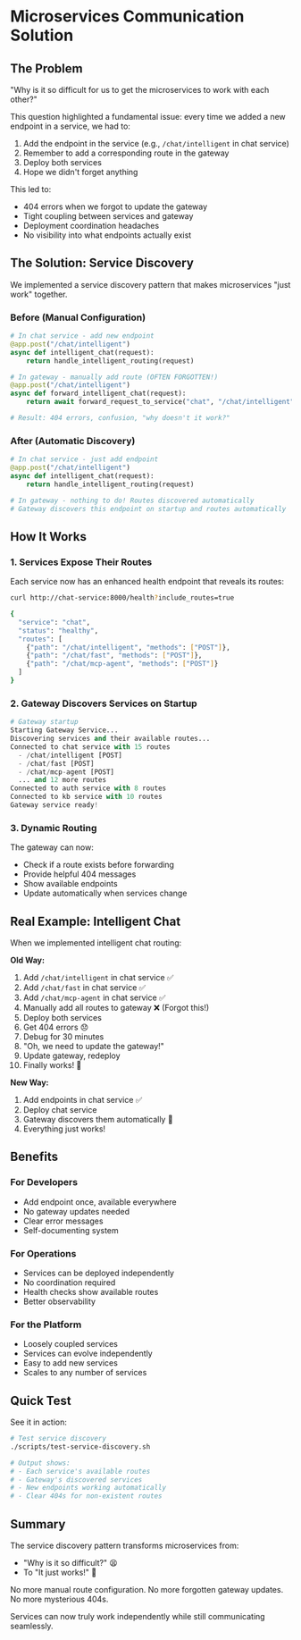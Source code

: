 # Microservices Communication Solution

## The Problem

"Why is it so difficult for us to get the microservices to work with each other?"

This question highlighted a fundamental issue: every time we added a new endpoint in a service, we had to:

1. Add the endpoint in the service (e.g., `/chat/intelligent` in chat service)
2. Remember to add a corresponding route in the gateway
3. Deploy both services
4. Hope we didn't forget anything

This led to:
- 404 errors when we forgot to update the gateway
- Tight coupling between services and gateway
- Deployment coordination headaches
- No visibility into what endpoints actually exist

## The Solution: Service Discovery

We implemented a service discovery pattern that makes microservices "just work" together.

### Before (Manual Configuration)

```python
# In chat service - add new endpoint
@app.post("/chat/intelligent")
async def intelligent_chat(request):
    return handle_intelligent_routing(request)

# In gateway - manually add route (OFTEN FORGOTTEN!)
@app.post("/chat/intelligent")
async def forward_intelligent_chat(request):
    return await forward_request_to_service("chat", "/chat/intelligent", ...)

# Result: 404 errors, confusion, "why doesn't it work?"
```

### After (Automatic Discovery)

```python
# In chat service - just add endpoint
@app.post("/chat/intelligent")
async def intelligent_chat(request):
    return handle_intelligent_routing(request)

# In gateway - nothing to do! Routes discovered automatically
# Gateway discovers this endpoint on startup and routes automatically
```

## How It Works

### 1. Services Expose Their Routes

Each service now has an enhanced health endpoint that reveals its routes:

```bash
curl http://chat-service:8000/health?include_routes=true

{
  "service": "chat",
  "status": "healthy",
  "routes": [
    {"path": "/chat/intelligent", "methods": ["POST"]},
    {"path": "/chat/fast", "methods": ["POST"]},
    {"path": "/chat/mcp-agent", "methods": ["POST"]}
  ]
}
```

### 2. Gateway Discovers Services on Startup

```python
# Gateway startup
Starting Gateway Service...
Discovering services and their available routes...
Connected to chat service with 15 routes
  - /chat/intelligent [POST]
  - /chat/fast [POST]
  - /chat/mcp-agent [POST]
  ... and 12 more routes
Connected to auth service with 8 routes
Connected to kb service with 10 routes
Gateway service ready!
```

### 3. Dynamic Routing

The gateway can now:
- Check if a route exists before forwarding
- Provide helpful 404 messages
- Show available endpoints
- Update automatically when services change

## Real Example: Intelligent Chat

When we implemented intelligent chat routing:

**Old Way:**
1. Add `/chat/intelligent` in chat service ✅
2. Add `/chat/fast` in chat service ✅
3. Add `/chat/mcp-agent` in chat service ✅
4. Manually add all routes to gateway ❌ (Forgot this!)
5. Deploy both services
6. Get 404 errors 😞
7. Debug for 30 minutes
8. "Oh, we need to update the gateway!"
9. Update gateway, redeploy
10. Finally works! 🎉

**New Way:**
1. Add endpoints in chat service ✅
2. Deploy chat service
3. Gateway discovers them automatically 🎉
4. Everything just works!

## Benefits

### For Developers
- Add endpoint once, available everywhere
- No gateway updates needed
- Clear error messages
- Self-documenting system

### For Operations
- Services can be deployed independently
- No coordination required
- Health checks show available routes
- Better observability

### For the Platform
- Loosely coupled services
- Services can evolve independently
- Easy to add new services
- Scales to any number of services

## Quick Test

See it in action:

```bash
# Test service discovery
./scripts/test-service-discovery.sh

# Output shows:
# - Each service's available routes
# - Gateway's discovered services
# - New endpoints working automatically
# - Clear 404s for non-existent routes
```

## Summary

The service discovery pattern transforms microservices from:
- "Why is it so difficult?" 😫
- To "It just works!" 🎉

No more manual route configuration. No more forgotten gateway updates. No more mysterious 404s. 

Services can now truly work independently while still communicating seamlessly.